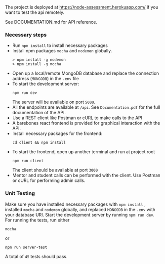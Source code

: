 The project is deployed at https://node-assessment.herokuapp.com/ if you want to test the api remotely.

See DOCUMENTATION.md for API reference.
### Necessary steps
- Run `npm install` to install necessary packages
- Install npm packages `mocha` and `nodemon` globally.
  ```
  > npm install -g nodemon
  > npm install -g mocha
  ```
- Open up a local/remote MongoDB database and replace the connection address (`MONGODB`) in the `.env` file
- To start the development server:
  ```
  npm run dev
  ```
  The server will be available on port `5000`.
- All the endpoints are available at `/api`. See `Documentation.pdf` for the full documentation of the API.
- Use a REST client like Postman or cURL to make calls to the API
- A barebones react frontend is provided for graphical interaction with the API.
- Install necessary packages for the frontend:
  ```
  cd client && npm install
  ```
- To start the frontend, open up another terminal and run at project root
  ```
  npm run client
  ```
  The client should be available at port `3000`
- Mentor and student calls can be performed with the client. Use Postman or cURL for performing admin calls.

### Unit Testing
Make sure you have installed necessary packages with `npm install` , installed `mocha` and `nodemon` globally, and replaced `MONGODB` in the `.env` with your database URI. Start the development server by running `npm run dev`. For running the tests, run either

```
mocha
```
or
```
npm run server-test
```

A total of `45` tests should pass.
